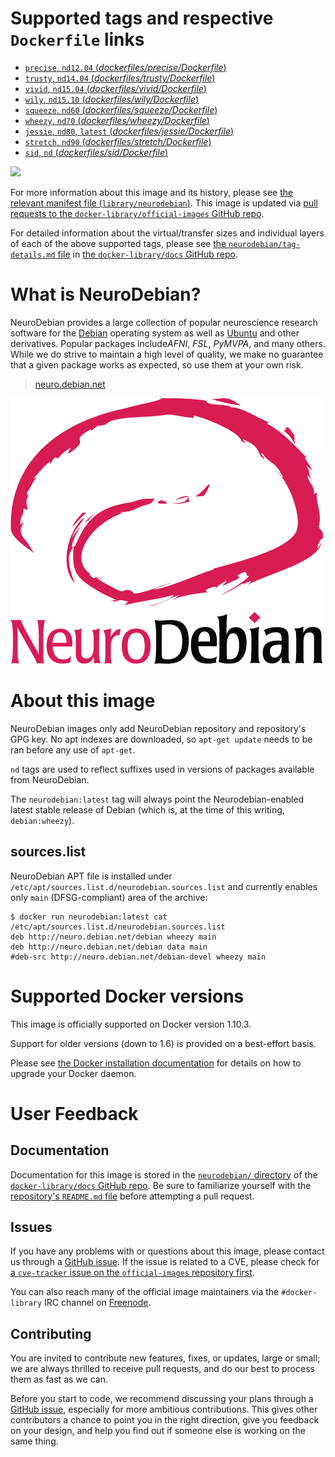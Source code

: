 # Supported tags and respective `Dockerfile` links

-	[`precise`, `nd12.04` (*dockerfiles/precise/Dockerfile*)](https://github.com/neurodebian/dockerfiles/blob/dc947232d6c7bf67d1dba642fdb1234fbaa95ab7/dockerfiles/precise/Dockerfile)
-	[`trusty`, `nd14.04` (*dockerfiles/trusty/Dockerfile*)](https://github.com/neurodebian/dockerfiles/blob/dc947232d6c7bf67d1dba642fdb1234fbaa95ab7/dockerfiles/trusty/Dockerfile)
-	[`vivid`, `nd15.04` (*dockerfiles/vivid/Dockerfile*)](https://github.com/neurodebian/dockerfiles/blob/dc947232d6c7bf67d1dba642fdb1234fbaa95ab7/dockerfiles/vivid/Dockerfile)
-	[`wily`, `nd15.10` (*dockerfiles/wily/Dockerfile*)](https://github.com/neurodebian/dockerfiles/blob/dc947232d6c7bf67d1dba642fdb1234fbaa95ab7/dockerfiles/wily/Dockerfile)
-	[`squeeze`, `nd60` (*dockerfiles/squeeze/Dockerfile*)](https://github.com/neurodebian/dockerfiles/blob/dc947232d6c7bf67d1dba642fdb1234fbaa95ab7/dockerfiles/squeeze/Dockerfile)
-	[`wheezy`, `nd70` (*dockerfiles/wheezy/Dockerfile*)](https://github.com/neurodebian/dockerfiles/blob/dc947232d6c7bf67d1dba642fdb1234fbaa95ab7/dockerfiles/wheezy/Dockerfile)
-	[`jessie`, `nd80`, `latest` (*dockerfiles/jessie/Dockerfile*)](https://github.com/neurodebian/dockerfiles/blob/dc947232d6c7bf67d1dba642fdb1234fbaa95ab7/dockerfiles/jessie/Dockerfile)
-	[`stretch`, `nd90` (*dockerfiles/stretch/Dockerfile*)](https://github.com/neurodebian/dockerfiles/blob/dc947232d6c7bf67d1dba642fdb1234fbaa95ab7/dockerfiles/stretch/Dockerfile)
-	[`sid`, `nd` (*dockerfiles/sid/Dockerfile*)](https://github.com/neurodebian/dockerfiles/blob/dc947232d6c7bf67d1dba642fdb1234fbaa95ab7/dockerfiles/sid/Dockerfile)

[![](https://badge.imagelayers.io/neurodebian:latest.svg)](https://imagelayers.io/?images=neurodebian:precise,neurodebian:trusty,neurodebian:vivid,neurodebian:wily,neurodebian:squeeze,neurodebian:wheezy,neurodebian:jessie,neurodebian:stretch,neurodebian:sid)

For more information about this image and its history, please see [the relevant manifest file (`library/neurodebian`)](https://github.com/docker-library/official-images/blob/master/library/neurodebian). This image is updated via [pull requests to the `docker-library/official-images` GitHub repo](https://github.com/docker-library/official-images/pulls?q=label%3Alibrary%2Fneurodebian).

For detailed information about the virtual/transfer sizes and individual layers of each of the above supported tags, please see [the `neurodebian/tag-details.md` file](https://github.com/docker-library/docs/blob/master/neurodebian/tag-details.md) in [the `docker-library/docs` GitHub repo](https://github.com/docker-library/docs).

# What is NeuroDebian?

NeuroDebian provides a large collection of popular neuroscience research software for the [Debian](http://www.debian.org) operating system as well as [Ubuntu](http://www.ubuntu.com) and other derivatives. Popular packages include*AFNI*, *FSL*, *PyMVPA*, and many others. While we do strive to maintain a high level of quality, we make no guarantee that a given package works as expected, so use them at your own risk.

> [neuro.debian.net](http://neuro.debian.net/)

![logo](https://raw.githubusercontent.com/docker-library/docs/90ee9ce81aa27322936d7faf585ffc45b7def890/neurodebian/logo.png)

# About this image

NeuroDebian images only add NeuroDebian repository and repository's GPG key. No apt indexes are downloaded, so `apt-get update` needs to be ran before any use of `apt-get`.

`nd` tags are used to reflect suffixes used in versions of packages available from NeuroDebian.

The `neurodebian:latest` tag will always point the Neurodebian-enabled latest stable release of Debian (which is, at the time of this writing, `debian:wheezy`).

## sources.list

NeuroDebian APT file is installed under `/etc/apt/sources.list.d/neurodebian.sources.list` and currently enables only `main` (DFSG-compliant) area of the archive:

```console
$ docker run neurodebian:latest cat /etc/apt/sources.list.d/neurodebian.sources.list
deb http://neuro.debian.net/debian wheezy main
deb http://neuro.debian.net/debian data main
#deb-src http://neuro.debian.net/debian-devel wheezy main
```

# Supported Docker versions

This image is officially supported on Docker version 1.10.3.

Support for older versions (down to 1.6) is provided on a best-effort basis.

Please see [the Docker installation documentation](https://docs.docker.com/installation/) for details on how to upgrade your Docker daemon.

# User Feedback

## Documentation

Documentation for this image is stored in the [`neurodebian/` directory](https://github.com/docker-library/docs/tree/master/neurodebian) of the [`docker-library/docs` GitHub repo](https://github.com/docker-library/docs). Be sure to familiarize yourself with the [repository's `README.md` file](https://github.com/docker-library/docs/blob/master/README.md) before attempting a pull request.

## Issues

If you have any problems with or questions about this image, please contact us through a [GitHub issue](https://github.com/neurodebian/dockerfiles/issues). If the issue is related to a CVE, please check for [a `cve-tracker` issue on the `official-images` repository first](https://github.com/docker-library/official-images/issues?q=label%3Acve-tracker).

You can also reach many of the official image maintainers via the `#docker-library` IRC channel on [Freenode](https://freenode.net).

## Contributing

You are invited to contribute new features, fixes, or updates, large or small; we are always thrilled to receive pull requests, and do our best to process them as fast as we can.

Before you start to code, we recommend discussing your plans through a [GitHub issue](https://github.com/neurodebian/dockerfiles/issues), especially for more ambitious contributions. This gives other contributors a chance to point you in the right direction, give you feedback on your design, and help you find out if someone else is working on the same thing.
